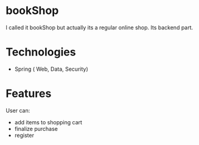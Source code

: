 # bookShop
I called it bookShop but actually its a regular online shop. Its backend part.

# Technologies
- Spring ( Web, Data, Security)

# Features
User can:
- add items to shopping cart
- finalize purchase
- register
